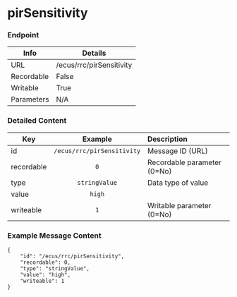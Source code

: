 # pirSensitivity



### Endpoint

| Info  | Details |
| ------------- | ------------- |
| URL   | /ecus/rrc/pirSensitivity   |
| Recordable   | False   |
| Writable   | True   |
| Parameters  | N/A |

### Detailed Content

|  Key  | Example | Description |
| ------------- | :------: | :------------------------------ |
|  id | `/ecus/rrc/pirSensitivity` | Message ID (URL) |
|  recordable | `0` | Recordable parameter (0=No) |
|  type | `stringValue` | Data type of value |
|  value | `high` |  |
|  writeable | `1` | Writable parameter (0=No) |



### Example Message Content
```
{
    "id": "/ecus/rrc/pirSensitivity",
    "recordable": 0,
    "type": "stringValue",
    "value": "high",
    "writeable": 1
}
```
